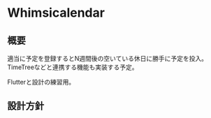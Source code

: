 # Whimsicalendar

## 概要

適当に予定を登録するとN週間後の空いている休日に勝手に予定を投入。
TimeTreeなどと連携する機能も実装する予定。

Flutterと設計の練習用。

## 設計方針

